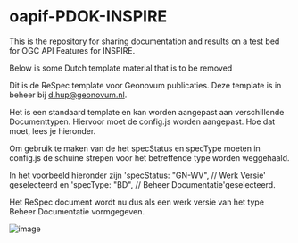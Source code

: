 # oapif-PDOK-INSPIRE

This is the repository for sharing documentation and results on a test bed for OGC API Features for INSPIRE.

Below is some Dutch template material that is to be removed

Dit is de ReSpec template voor Geonovum publicaties. 
Deze template is in beheer bij d.hup@geonovum.nl.

Het is een standaard template en kan worden aangepast aan verschillende Documenttypen. 
Hiervoor moet de config.js worden aangepast. Hoe dat moet, lees je hieronder.

Om gebruik te maken van de het specStatus en specType moeten in config.js de 
schuine strepen voor het betreffende type worden weggehaald. 

In het voorbeeld hieronder zijn 
'specStatus: "GN-WV",                  // Werk Versie' geselecteerd en
'specType: "BD",                       // Beheer Documentatie'geselecteerd.

Het ReSpec document wordt nu dus als een werk versie van het type Beheer Documentatie vormgegeven.

![image](https://user-images.githubusercontent.com/77289333/112480805-ab07bb00-8d76-11eb-8fc4-ffff9e4cff23.png)




